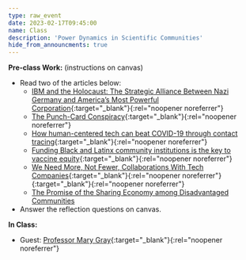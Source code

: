 ```yaml
---
type: raw_event
date: 2023-02-17T09:45:00
name: Class
description: 'Power Dynamics in Scientific Communities'
hide_from_announcments: true
---
```


**Pre-class Work:** (instructions on canvas)
* Read two of the articles below:
  * [IBM and the Holocaust: The Strategic Alliance Between Nazi Germany and America’s Most Powerful Corporation](https://archive.nytimes.com/www.nytimes.com/books/first/b/black-ibm.html){:target="_blank"}{:rel="noopener noreferrer"}
  * [The Punch-Card Conspiracy](https://archive.nytimes.com/www.nytimes.com/books/01/03/18/reviews/010318.18schoent.html){:target="_blank"}{:rel="noopener noreferrer"}
  * [How human-centered tech can beat COVID-19 through contact tracing](https://thehill.com/opinion/technology/493648-how-human-centered-technology-can-beat-covid-19-through-contact-tracing){:target="_blank"}{:rel="noopener noreferrer"}
  * [Funding Black and Latinx community institutions is the key to vaccine equity](https://thehill.com/opinion/healthcare/544866-funding-black-and-latinx-community-institutions-is-the-key-to-vaccine){:target="_blank"}{:rel="noopener noreferrer"}
  * [We Need More, Not Fewer, Collaborations With Tech Companies](https://www.chronicle.com/article/we-need-more-not-fewer-collaborations-with-tech-companies/){:target="_blank"}{:rel="noopener noreferrer"}{:target="_blank"}{:rel="noopener noreferrer"}
  * [The Promise of the Sharing Economy among Disadvantaged Communities](https://dl.acm.org/doi/10.1145/2702123.2702189)
* Answer the reflection questions on canvas.

**In Class:** 
* Guest: [Professor Mary Gray](https://marylgray.org/){:target="_blank"}{:rel="noopener noreferrer"}
